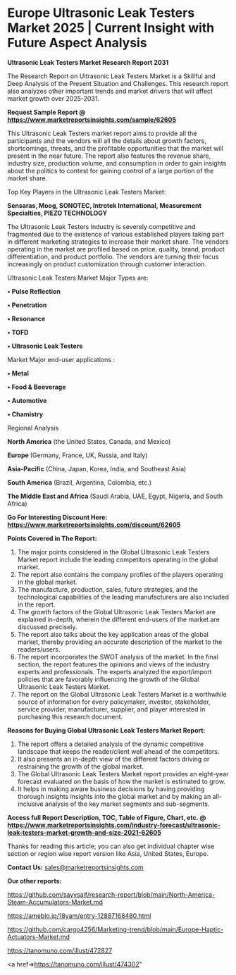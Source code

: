 # Europe Ultrasonic Leak Testers Market 2025 | Current Insight with Future Aspect Analysis

<strong>Ultrasonic Leak Testers Market Research Report 2031</strong>

The Research Report on Ultrasonic Leak Testers Market is a Skillful and Deep Analysis of the Present Situation and Challenges. This research report also analyzes other important trends and market drivers that will affect market growth over 2025-2031.

<strong>Request Sample Report @ <a href=https://www.marketreportsinsights.com/sample/62605>https://www.marketreportsinsights.com/sample/62605</a></strong>

This Ultrasonic Leak Testers market report aims to provide all the participants and the vendors will all the details about growth factors, shortcomings, threats, and the profitable opportunities that the market will present in the near future. The report also features the revenue share, industry size, production volume, and consumption in order to gain insights about the politics to contest for gaining control of a large portion of the market share.

Top Key Players in the Ultrasonic Leak Testers Market:

<strong>Sensaras, Moog, SONOTEC, Introtek International, Measurement Specialties, PIEZO TECHNOLOGY</strong>

The Ultrasonic Leak Testers Industry is severely competitive and fragmented due to the existence of various established players taking part in different marketing strategies to increase their market share. The vendors operating in the market are profiled based on price, quality, brand, product differentiation, and product portfolio. The vendors are turning their focus increasingly on product customization through customer interaction.

Ultrasonic Leak Testers Market Major Types are:

<strong>• Pulse Reflection

• Penetration

• Resonance

• TOFD

• Ultrasonic Leak Testers</strong>

Market Major end-user applications :

<strong>• Metal

• Food & Beeverage

• Automotive

• Chamistry</strong>

Regional Analysis

</u><strong><b>North America</b></strong> (the United States, Canada, and Mexico)

<strong><b>Europe </b></strong>(Germany, France, UK, Russia, and Italy)

<strong><b>Asia-Pacific</b></strong> (China, Japan, Korea, India, and Southeast Asia)

<strong><b>South America</b></strong> (Brazil, Argentina, Colombia, etc.)

<strong><b>The Middle East and Africa</b></strong> (Saudi Arabia, UAE, Egypt, Nigeria, and South Africa)

<strong>Go For Interesting Discount Here: <a href=https://www.marketreportsinsights.com/discount/62605>https://www.marketreportsinsights.com/discount/62605</a></strong>

<strong>Points Covered in The Report:</strong>
<ol>
  <li>The major points considered in the Global Ultrasonic Leak Testers Market report include the leading competitors operating in the global market.</li>
  <li>The report also contains the company profiles of the players operating in the global market.</li>
  <li>The manufacture, production, sales, future strategies, and the technological capabilities of the leading manufacturers are also included in the report.</li>
  <li>The growth factors of the Global Ultrasonic Leak Testers Market are explained in-depth, wherein the different end-users of the market are discussed precisely.</li>
  <li>The report also talks about the key application areas of the global market, thereby providing an accurate description of the market to the readers/users.</li>
  <li>The report incorporates the SWOT analysis of the market. In the final section, the report features the opinions and views of the industry experts and professionals. The experts analyzed the export/import policies that are favorably influencing the growth of the Global Ultrasonic Leak Testers Market.</li>
  <li>The report on the Global Ultrasonic Leak Testers Market is a worthwhile source of information for every policymaker, investor, stakeholder, service provider, manufacturer, supplier, and player interested in purchasing this research document.</li>
</ol>
<strong>Reasons for Buying Global Ultrasonic Leak Testers Market Report:</strong>

<ol>
  <li>The report offers a detailed analysis of the dynamic competitive landscape that keeps the reader/client well ahead of the competitors.</li>
  <li>It also presents an in-depth view of the different factors driving or restraining the growth of the global market.</li>
  <li>The Global Ultrasonic Leak Testers Market report provides an eight-year forecast evaluated on the basis of how the market is estimated to grow.</li>
  <li>It helps in making aware business decisions by having providing thorough insights insights into the global market and by making an all-inclusive analysis of the key market segments and sub-segments.</li>
</ol>
<strong>Access full Report Description, TOC, Table of Figure, Chart, etc. @ <a href=https://www.marketreportsinsights.com/industry-forecast/ultrasonic-leak-testers-market-growth-and-size-2021-62605>https://www.marketreportsinsights.com/industry-forecast/ultrasonic-leak-testers-market-growth-and-size-2021-62605</a></strong>


Thanks for reading this article; you can also get individual chapter wise section or region wise report version like Asia, United States, Europe.

<strong>Contact Us:</strong>
sales@marketreportsinsights.com

<strong>Our other reports:</strong>

<a href=https://github.com/sayysaif/research-report/blob/main/North-America-Steam-Accumulators-Market.md>https://github.com/sayysaif/research-report/blob/main/North-America-Steam-Accumulators-Market.md</a>

<a href=https://ameblo.jp/18yam/entry-12887168480.html>https://ameblo.jp/18yam/entry-12887168480.html</a>

<a href=https://github.com/cargo4256/Marketing-trend/blob/main/Europe-Haptic-Actuators-Market.md>https://github.com/cargo4256/Marketing-trend/blob/main/Europe-Haptic-Actuators-Market.md</a>

<a href=https://tanomuno.com/illust/472827>https://tanomuno.com/illust/472827</a>

<a href=>https://tanomuno.com/illust/474302</a>"
